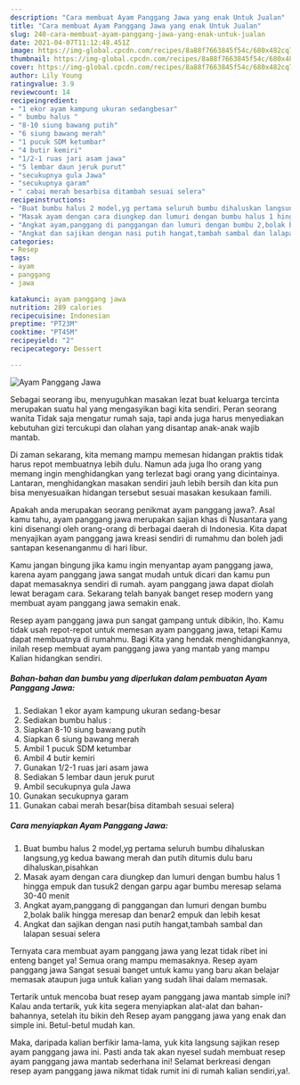 ```yaml
---
description: "Cara membuat Ayam Panggang Jawa yang enak Untuk Jualan"
title: "Cara membuat Ayam Panggang Jawa yang enak Untuk Jualan"
slug: 240-cara-membuat-ayam-panggang-jawa-yang-enak-untuk-jualan
date: 2021-04-07T11:12:48.451Z
image: https://img-global.cpcdn.com/recipes/8a88f7663845f54c/680x482cq70/ayam-panggang-jawa-foto-resep-utama.jpg
thumbnail: https://img-global.cpcdn.com/recipes/8a88f7663845f54c/680x482cq70/ayam-panggang-jawa-foto-resep-utama.jpg
cover: https://img-global.cpcdn.com/recipes/8a88f7663845f54c/680x482cq70/ayam-panggang-jawa-foto-resep-utama.jpg
author: Lily Young
ratingvalue: 3.9
reviewcount: 14
recipeingredient:
- "1 ekor ayam kampung ukuran sedangbesar"
- " bumbu halus "
- "8-10 siung bawang putih"
- "6 siung bawang merah"
- "1 pucuk SDM ketumbar"
- "4 butir kemiri"
- "1/2-1 ruas jari asam jawa"
- "5 lembar daun jeruk purut"
- "secukupnya gula Jawa"
- "secukupnya garam"
- " cabai merah besarbisa ditambah sesuai selera"
recipeinstructions:
- "Buat bumbu halus 2 model,yg pertama seluruh bumbu dihaluskan langsung,yg kedua bawang merah dan putih ditumis dulu baru dihaluskan,pisahkan"
- "Masak ayam dengan cara diungkep dan lumuri dengan bumbu halus 1 hingga empuk dan tusuk2 dengan garpu agar bumbu meresap selama 30-40 menit"
- "Angkat ayam,panggang di panggangan dan lumuri dengan bumbu 2,bolak balik hingga meresap dan benar2 empuk dan lebih kesat"
- "Angkat dan sajikan dengan nasi putih hangat,tambah sambal dan lalapan sesuai selera"
categories:
- Resep
tags:
- ayam
- panggang
- jawa

katakunci: ayam panggang jawa 
nutrition: 289 calories
recipecuisine: Indonesian
preptime: "PT23M"
cooktime: "PT45M"
recipeyield: "2"
recipecategory: Dessert

---
```



![Ayam Panggang Jawa](https://img-global.cpcdn.com/recipes/8a88f7663845f54c/680x482cq70/ayam-panggang-jawa-foto-resep-utama.jpg)

Sebagai seorang ibu, menyuguhkan masakan lezat buat keluarga tercinta merupakan suatu hal yang mengasyikan bagi kita sendiri. Peran seorang  wanita Tidak saja mengatur rumah saja, tapi anda juga harus menyediakan kebutuhan gizi tercukupi dan olahan yang disantap anak-anak wajib mantab.

Di zaman  sekarang, kita memang mampu memesan hidangan praktis tidak harus repot membuatnya lebih dulu. Namun ada juga lho orang yang memang ingin menghidangkan yang terlezat bagi orang yang dicintainya. Lantaran, menghidangkan masakan sendiri jauh lebih bersih dan kita pun bisa menyesuaikan hidangan tersebut sesuai masakan kesukaan famili. 



Apakah anda merupakan seorang penikmat ayam panggang jawa?. Asal kamu tahu, ayam panggang jawa merupakan sajian khas di Nusantara yang kini disenangi oleh orang-orang di berbagai daerah di Indonesia. Kita dapat menyajikan ayam panggang jawa kreasi sendiri di rumahmu dan boleh jadi santapan kesenanganmu di hari libur.

Kamu jangan bingung jika kamu ingin menyantap ayam panggang jawa, karena ayam panggang jawa sangat mudah untuk dicari dan kamu pun dapat memasaknya sendiri di rumah. ayam panggang jawa dapat diolah lewat beragam cara. Sekarang telah banyak banget resep modern yang membuat ayam panggang jawa semakin enak.

Resep ayam panggang jawa pun sangat gampang untuk dibikin, lho. Kamu tidak usah repot-repot untuk memesan ayam panggang jawa, tetapi Kamu dapat membuatnya di rumahmu. Bagi Kita yang hendak menghidangkannya, inilah resep membuat ayam panggang jawa yang mantab yang mampu Kalian hidangkan sendiri.

<!--inarticleads1-->

##### Bahan-bahan dan bumbu yang diperlukan dalam pembuatan Ayam Panggang Jawa:

1. Sediakan 1 ekor ayam kampung ukuran sedang-besar
1. Sediakan  bumbu halus :
1. Siapkan 8-10 siung bawang putih
1. Siapkan 6 siung bawang merah
1. Ambil 1 pucuk SDM ketumbar
1. Ambil 4 butir kemiri
1. Gunakan 1/2-1 ruas jari asam jawa
1. Sediakan 5 lembar daun jeruk purut
1. Ambil secukupnya gula Jawa
1. Gunakan secukupnya garam
1. Gunakan  cabai merah besar(bisa ditambah sesuai selera)




<!--inarticleads2-->

##### Cara menyiapkan Ayam Panggang Jawa:

1. Buat bumbu halus 2 model,yg pertama seluruh bumbu dihaluskan langsung,yg kedua bawang merah dan putih ditumis dulu baru dihaluskan,pisahkan
1. Masak ayam dengan cara diungkep dan lumuri dengan bumbu halus 1 hingga empuk dan tusuk2 dengan garpu agar bumbu meresap selama 30-40 menit
1. Angkat ayam,panggang di panggangan dan lumuri dengan bumbu 2,bolak balik hingga meresap dan benar2 empuk dan lebih kesat
1. Angkat dan sajikan dengan nasi putih hangat,tambah sambal dan lalapan sesuai selera




Ternyata cara membuat ayam panggang jawa yang lezat tidak ribet ini enteng banget ya! Semua orang mampu memasaknya. Resep ayam panggang jawa Sangat sesuai banget untuk kamu yang baru akan belajar memasak ataupun juga untuk kalian yang sudah lihai dalam memasak.

Tertarik untuk mencoba buat resep ayam panggang jawa mantab simple ini? Kalau anda tertarik, yuk kita segera menyiapkan alat-alat dan bahan-bahannya, setelah itu bikin deh Resep ayam panggang jawa yang enak dan simple ini. Betul-betul mudah kan. 

Maka, daripada kalian berfikir lama-lama, yuk kita langsung sajikan resep ayam panggang jawa ini. Pasti anda tak akan nyesel sudah membuat resep ayam panggang jawa mantab sederhana ini! Selamat berkreasi dengan resep ayam panggang jawa nikmat tidak rumit ini di rumah kalian sendiri,ya!.


